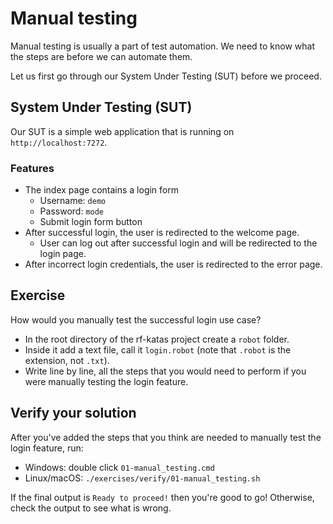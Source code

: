 # Manual testing

Manual testing is usually a part of test automation. We need to know what the steps are 
before we can automate them.

Let us first go through our System Under Testing (SUT) before we proceed.

## System Under Testing (SUT)

Our SUT is a simple web application that is running on `http://localhost:7272`.

### Features

- The index page contains a login form
  - Username: `demo`
  - Password: `mode`
  - Submit login form button
- After successful login, the user is redirected to the welcome page.
  - User can log out after successful login and will be redirected to the login page.
- After incorrect login credentials, the user is redirected to the error page.

## Exercise

How would you manually test the successful login use case?

- In the root directory of the rf-katas project create a `robot` folder.
- Inside it add a text file, call it `login.robot` (note that `.robot` is the extension, not `.txt`).
- Write line by line, all the steps that you would need to perform if you were manually testing the login feature.

## Verify your solution

After you've added the steps that you think are needed to manually test the login feature, run:

- Windows: double click `01-manual_testing.cmd`
- Linux/macOS: `./exercises/verify/01-manual_testing.sh`

If the final output is `Ready to proceed!` then you're good to go! Otherwise, check the output to see what is wrong.
